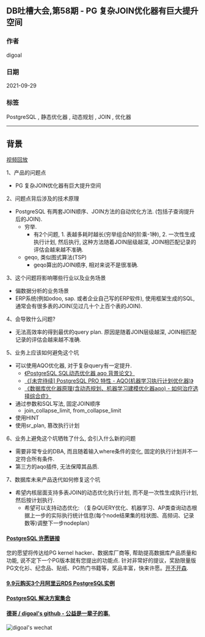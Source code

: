 ## DB吐槽大会,第58期 - PG 复杂JOIN优化器有巨大提升空间   
    
### 作者    
digoal    
    
### 日期    
2021-09-29    
    
### 标签    
PostgreSQL , 静态优化器 , 动态规划 , JOIN  , 优化器      
    
----    
    
## 背景    
[视频回放]()    
    
1、产品的问题点    
- PG 复杂JOIN优化器有巨大提升空间     
    
2、问题点背后涉及的技术原理    
- PostgreSQL 有两套JOIN顺序、JOIN方法的自动优化方法. (包括子查询提升后的JOIN).    
    - 穷举.   
        - 有2个问题, 1. 表越多耗时越长(穷举组合N的阶乘-1种), 2. 一次性生成执行计划, 然后执行, 这种方法随着JOIN层级越深, JOIN相匹配记录的评估会越来越不准确.   
    - geqo, 类似图式算法(TSP)  
        - geqo算出的JOIN顺序, 相对来说不是很准确.     
  
3、这个问题将影响哪些行业以及业务场景    
- 偏数据分析的业务场景    
- ERP系统(例如odoo, sap. 或者企业自己写的ERP软件), 使用框架生成的SQL, 通常会有很多表的JOIN(见过几十个上百个表的JOIN).   
    
4、会导致什么问题?    
- 无法高效率的得到最优的query plan. 原因是随着JOIN层级越深, JOIN相匹配记录的评估会越来越不准确.   
    
5、业务上应该如何避免这个坑    
- 可以使用AQO优化器, 对于复杂query有一定提升.   
    - [《PostgreSQL SQL动态优化器 aqo 背景论文》](../202101/20210122_02.md)    
    - [《[未完待续] PostgreSQL PRO 特性 - AQO(机器学习执行计划优化器)》](../201803/20180322_04.md)    
    - [《数据库优化器原理(含动态规划、机器学习建模优化器aqo) - 如何治疗选择综合症》](../201705/20170507_01.md)    
- 通过参数和SQL写法, 固定JOIN顺序   
    - join_collapse_limit, from_collapse_limit  
- 使用HINT   
- 使用sr_plan, 篡改执行计划   
     
6、业务上避免这个坑牺牲了什么, 会引入什么新的问题    
- 需要非常专业的DBA, 而且随着输入where条件的变化, 固定的执行计划并不一定符合所有条件.   
- 第三方的aqo插件, 无法保障其品质.   
    
7、数据库未来产品迭代如何修复这个坑    
- 希望内核层面支持多表JOIN的动态优化执行计划, 而不是一次性生成执行计划, 然后按计划执行.    
    - 希望可以支持动态优化: （复杂QUERY优化、机器学习、AP类查询动态根据上一步的实际执行统计信息(每个node结果集的柱状图、高频词、记录数等)调整下一步nodeplan）  
  
      
  
#### [PostgreSQL 许愿链接](https://github.com/digoal/blog/issues/76 "269ac3d1c492e938c0191101c7238216")
您的愿望将传达给PG kernel hacker、数据库厂商等, 帮助提高数据库产品质量和功能, 说不定下一个PG版本就有您提出的功能点. 针对非常好的提议，奖励限量版PG文化衫、纪念品、贴纸、PG热门书籍等，奖品丰富，快来许愿。[开不开森](https://github.com/digoal/blog/issues/76 "269ac3d1c492e938c0191101c7238216").  
  
  
#### [9.9元购买3个月阿里云RDS PostgreSQL实例](https://www.aliyun.com/database/postgresqlactivity "57258f76c37864c6e6d23383d05714ea")
  
  
#### [PostgreSQL 解决方案集合](https://yq.aliyun.com/topic/118 "40cff096e9ed7122c512b35d8561d9c8")
  
  
#### [德哥 / digoal's github - 公益是一辈子的事.](https://github.com/digoal/blog/blob/master/README.md "22709685feb7cab07d30f30387f0a9ae")
  
  
![digoal's wechat](../pic/digoal_weixin.jpg "f7ad92eeba24523fd47a6e1a0e691b59")
  

